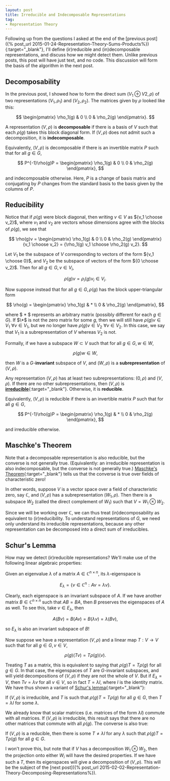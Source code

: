 ```yaml
---
layout: post
title: Irreducible and Indecomposable Representations
tag: 
- Representation Theory
---
```


Following up from the questions I asked at the end of the [previous post]({% post_url 2015-01-24-Representation-Theory-Sums-Products%}){:target="_blank"}, I'll define (ir)reducible and (in)decomposable representations, and discuss how we might detect them. Unlike previous posts, this post will have just text, and no code. This discussion will form the basis of the algorithm in the next post.

<!--more-->

## Decomposability

In the previous post, I showed how to form the direct sum $(V_1 \oplus V2,\rho)$ of two representations $(V_1,\rho_1)$ and $(V_2,\rho_2)$. The matrices given by $\rho$ looked like this:

$$
\begin{pmatrix}
\rho_1(g) & 0 \\
0 & \rho_2(g)
\end{pmatrix}.
$$

A representation $(V,\rho)$ is **decomposable** if there is a basis of $V$ such that each $\rho(g)$ takes this block diagonal form. If $(V,\rho)$ does not admit such a decomposition, it is **indecomposable**.

Equivalently, $(V,\rho)$ is decomposable if there is an invertible matrix $P$ such that for all $g\in G$,

$$
P^{-1}\rho(g)P = 
\begin{pmatrix}
\rho_1(g) & 0 \\
0 & \rho_2(g)
\end{pmatrix},
$$

and indecomposable otherwise. Here, $P$ is a change of basis matrix and conjugating by $P$ changes from the standard basis to the basis given by the columns of $P$. 

## Reducibility

Notice that if $\rho(g)$ were block diagonal, then writing $v \in V$ as ${v_1 \choose v_2}$, where $v_1$ and $v_2$ are vectors whose dimensions agree with the blocks of $\rho(g)$, we see that

$$
\rho(g)v = 
\begin{pmatrix}
\rho_1(g) & 0 \\
0 & \rho_2(g)
\end{pmatrix}{v_1 \choose v_2}
= {\rho_1(g) v_1 \choose \rho_2(g) v_2}.
$$

Let $V_1$ be the subspace of $V$ corresponding to vectors of the form ${v_1 \choose 0}$, and $V_2$ be the subspace of vectors of the form ${0 \choose v_2}$. Then for all $g \in G, v \in V_i$,

$$\rho(g) v = \rho_i(g) v_i \in V_i.$$

Now suppose instead that for all $g \in G, \rho(g)$ has the block upper-triangular form

$$
\rho(g) = 
\begin{pmatrix}
\rho_1(g) & * \\
0 & \rho_2(g)
\end{pmatrix}, 
$$

where $ \* $ represents an arbitrary matrix (possibly different for each $g \in G$). If $\*$ is not the zero matrix for some $g$, then we will still have $\rho(g) v \in V_1 \,\, \forall v \in V_1$, but we no longer have $\rho(g) v \in V_2 \,\, \forall v \in V_2$. In this case, we say that $V_1$ is a subrepresentation of $V$ whereas $V_2$ is not.

Formally, if we have a subspace $W \subset V$ such that for all $g \in G, w \in W$,

$$\rho(g)w \in W,$$

then $W$ is a $G$-**invariant** subspace of $V$, and $(W,\rho)$ is a  **subrepresentation** of $(V,\rho)$.

Any representation $(V,\rho)$ has at least two subrepresentations: $(0,\rho)$ and $(V,\rho)$. If there are no other subrepresentations, then $(V,\rho)$ is [**irreducible**](http://en.wikipedia.org/wiki/Irreducible_representation){:target="_blank"}. Otherwise, it is **reducible**.

Equivalently, $(V,\rho)$ is reducible if there is an invertible matrix $P$ such that for all $g \in G$,

$$
P^{-1}\rho(g)P = 
\begin{pmatrix}
\rho_1(g) & * \\
0 & \rho_2(g)
\end{pmatrix}, 
$$

and irreducible otherwise.

## Maschke's Theorem

Note that a decomposable representation is also reducible, but the converse is not generally true.
(Equivalently: an irreducible representation is also indecomposable, but the converse is not generally true.)
[Maschke's Theorem](http://en.wikipedia.org/wiki/Maschke%27s_theorem){:target="_blank"} tells us that the converse is true over fields of characteristic zero! 

In other words, suppose $V$ is a vector space over a field of characteristic zero, say $\mathbb{C}$, and $(V,\rho)$ has a subrepresentation $(W_1,\rho)$. Then there is a subspace $W_2$ (called the direct complement of $W_1$) such that $V = W_1 \otimes W_2$.

Since we will be working over $\mathbb{C}$, we can thus treat (in)decomposability as equivalent to (ir)reducibility. To understand representations of $G$, we need only understand its irreducible representations, because any other representation can be decomposed into a direct sum of irreducibles.

## Schur's Lemma

How may we detect (ir)reducible representations? We'll make use of the following linear algebraic properties:

Given an eigenvalue $\lambda$ of a matrix $A \in \mathbb{C}^{n \times n}$, its $\lambda$-eigenspace is

$$
E_\lambda = \{v \in \mathbb{C}^n: Av = \lambda v \}.
$$

Clearly, each eigenspace is an invariant subspace of $A$. If we have another matrix $B \in \mathbb{C}^{n \times n}$ such that $AB = BA$, then $B$ preserves the eigenspaces of $A$ as well. To see this, take $v \in E_\lambda$, then

$$
A(Bv) = B(Av) = B(\lambda v) = \lambda (Bv),
$$

so $E_\lambda$ is also an invariant subspace of $B$!

Now suppose we have a representation $(V,\rho)$ and a linear map $T:V \to V$ such that for all $g \in G, v \in V$,

$$
\rho(g)(Tv) = T \rho(g)(v).
$$

Treating $T$ as a matrix, this is equivalent to saying that $\rho(g)T = T\rho(g)$ for all $g \in G$. In that case, the eigenspaces of $T$ are $G$-invariant subspaces, and will yield decompositions of $(V,\rho)$  if they are not the whole of $V$. But if $E_\lambda = V$, then $Tv = \lambda v$ for all $v \in V$, so in fact $T = \lambda I$, where $I$ is the identity matrix. We have thus shown a variant of [Schur's lemma](http://en.wikipedia.org/wiki/Schur%27s_lemma){:target="_blank"}:

If $(V,\rho)$ is irreducible, and $T$ is such that $\rho(g) T = T \rho(g)$ for all $g \in G$, then $T =\lambda I$ for some $\lambda$.

We already know that scalar matrices (i.e. matrices of the form $\lambda I$) commute with all matrices. If $(V,\rho)$ is irreducible, this result says that there are no other matrices that commute with all $\rho(g)$. The converse is also true:

If $(V,\rho)$ is a reducible, then there is some $T \neq \lambda I$ for any $\lambda$ such that $\rho(g) T = T\rho(g)$ for all $g \in G$.

I won't prove this, but note that if $V$ has a decomposition $W_1 \otimes W_2$, then the projection onto either $W_i$ will have the desired properties.  If we have such a $T$, then its eigenspaces will give a decomposition of $(V,\rho)$. This will be the subject of the [next post]({% post_url 2015-02-02-Representation-Theory-Decomposing-Representations%}).









